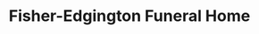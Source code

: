 ---
title: "Fisher-Edgington Funeral Home"
url: /wilmington/fisher-edgington-funeral-home/
shop: Bestattungen
---